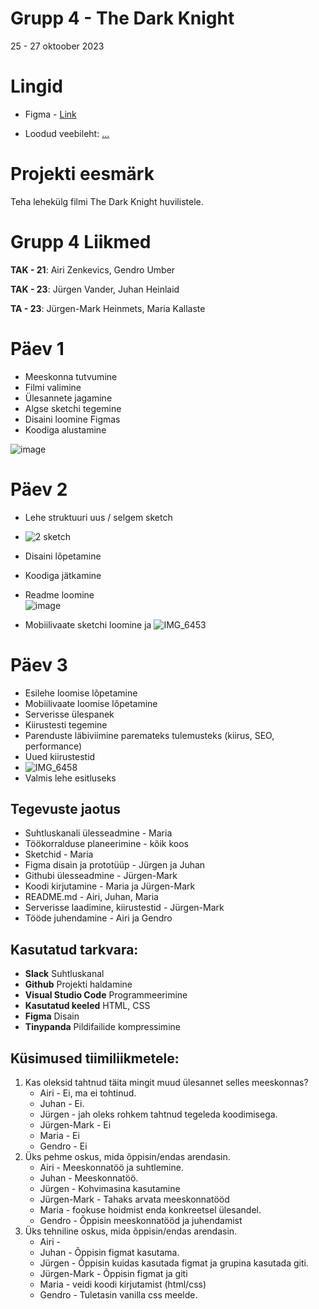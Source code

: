 # Grupp 4 - The Dark Knight

25 - 27 oktoober 2023

# Lingid
* Figma - [Link](https://www.figma.com/file/Kwk7bkDrHv9pB6saqIEbdd/The-Dark-Knight?type=design&node-id=0-1&mode=design&t=WMd09fI1eixsB1It-0)
  
* Loodud veebileht: [...](https://ta23heinmets.itmajakas.ee/Grupp-4/index.html)
  

# Projekti eesmärk
Teha lehekülg filmi The Dark Knight huvilistele.

# Grupp 4 Liikmed
**TAK - 21**: Airi Zenkevics, Gendro Umber

**TAK - 23**: Jürgen Vander, Juhan Heinlaid

**TA - 23**: Jürgen-Mark Heinmets, Maria Kallaste



# Päev 1
* Meeskonna tutvumine
* Filmi valimine
* Ülesannete jagamine
* Algse sketchi tegemine
* Disaini loomine Figmas
* Koodiga alustamine

![image](https://github.com/markheinmets/Grupp-4/assets/92147308/bb129193-727a-42fe-8088-62913ea3991d)


# Päev 2
* Lehe struktuuri uus / selgem sketch
* ![2  sketch](https://github.com/markheinmets/Grupp-4/assets/144336453/eace376b-00ee-4da6-9f66-c11b3df887bf)

* Disaini lõpetamine
* Koodiga jätkamine
* Readme loomine  
![image](https://github.com/markheinmets/Grupp-4/assets/98657402/b53426ac-65aa-4703-baa5-2d07d0b147f9)

* Mobiilivaate sketchi loomine ja
![IMG_6453](https://github.com/markheinmets/Grupp-4/assets/144336453/7bcd2580-237c-42b3-b63e-fdd2fe60334d)

# Päev 3
* Esilehe loomise lõpetamine
* Mobiilivaate loomise lõpetamine
* Serverisse ülespanek
* Kiirustesti tegemine
* Parenduste läbiviimine paremateks tulemusteks (kiirus, SEO, performance)
* Uued kiirustestid
* ![IMG_6458](https://github.com/markheinmets/Grupp-4/assets/144336453/bfb7c36a-6f49-4b66-941e-eea3b1640ac3)
* Valmis lehe esitluseks


## Tegevuste jaotus 
- Suhtluskanali ülesseadmine - Maria
- Töökorralduse planeerimine - kõik koos
- Sketchid - Maria
- Figma disain ja prototüüp - Jürgen ja Juhan
- Githubi ülesseadmine - Jürgen-Mark
- Koodi kirjutamine - Maria ja Jürgen-Mark
- README.md - Airi, Juhan, Maria
- Serverisse laadimine, kiirustestid - Jürgen-Mark
- Tööde juhendamine - Airi ja Gendro

## Kasutatud tarkvara:
* **Slack** Suhtluskanal
* **Github** Projekti haldamine
* **Visual Studio Code** Programmeerimine
* **Kasutatud keeled** HTML, CSS
* **Figma** Disain
* **Tinypanda** Pildifailide kompressimine


## Küsimused tiimiliikmetele:
1. Kas oleksid tahtnud täita mingit muud ülesannet selles meeskonnas?
   * Airi - Ei, ma ei tohtinud.
   * Juhan - Ei.
   * Jürgen - jah oleks rohkem tahtnud tegeleda koodimisega.
   * Jürgen-Mark - Ei
   * Maria - Ei
   * Gendro - Ei
2. Üks pehme oskus, mida õppisin/endas arendasin.
   * Airi - Meeskonnatöö ja suhtlemine.
   * Juhan - Meeskonnatöö.
   * Jürgen - Kohvimasina kasutamine
   * Jürgen-Mark - Tahaks arvata meeskonnatööd
   * Maria - fookuse hoidmist enda konkreetsel ülesandel.
   * Gendro - Õppisin meeskonnatööd ja juhendamist
3. Üks tehniline oskus, mida õppisin/endas arendasin.
   * Airi -
   * Juhan - Õppisin figmat kasutama.
   * Jürgen - Õppisin kuidas kasutada figmat ja grupina kasutada giti.
   * Jürgen-Mark - Õppisin figmat ja giti
   * Maria - veidi koodi kirjutamist (html/css)
   * Gendro - Tuletasin vanilla css meelde.
